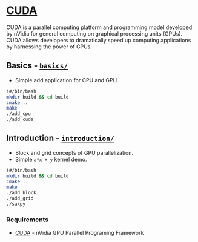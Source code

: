 
# [CUDA](https://developer.nvidia.com/cuda-zone)

CUDA is a parallel computing platform and programming model developed by nVidia for general computing on graphical
processing units (GPUs). CUDA allows developers to dramatically speed up computing applications by harnessing the power
of GPUs.


## Basics - [`basics/`](basics/)

- Simple add application for CPU and GPU.

```bash
!#/bin/bash
mkdir build && cd build
cmake ..
make
./add_cpu
./add_cuda
```


## Introduction - [`introduction/`](introduction/)

- Block and grid concepts of GPU parallelization.
- Simple `a*x + y` kernel demo.

```bash
!#/bin/bash
mkdir build && cd build
cmake ..
make
./add_block
./add_grid
./saxpy
```


### Requirements
- [CUDA](https://developer.nvidia.com/cuda-zone/) - nVidia GPU Parallel Programing Framework
